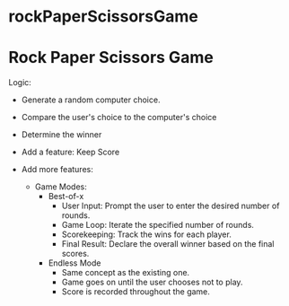 # rockPaperScissorsGame

# Rock Paper Scissors Game

Logic:

- Generate a random computer choice.
- Compare the user's choice to the computer's choice
- Determine the winner

- Add a feature: Keep Score

- Add more features:

  - Game Modes:
    - Best-of-x
      - User Input: Prompt the user to enter the desired number of rounds.
      - Game Loop: Iterate the specified number of rounds.
      - Scorekeeping: Track the wins for each player.
      - Final Result: Declare the overall winner based on the final scores.
    - Endless Mode
      - Same concept as the existing one.
      - Game goes on until the user chooses not to play.
      - Score is recorded throughout the game.